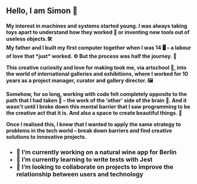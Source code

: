<h2> Hello, I am Simon 🤝

<h4>My interest in machines and systems started young. I was always taking toys apart to understand how they worked 🧰 or inventing new tools out of useless objects.🛠<br/>
My father and I built my first computer together when I was 14 🖥  – a labour of love that *just* worked. ⚙️ But the process was half the journey. 🧭 <br/>

This creative curiosity and love for making took me, via artschool 🎨, into the world of international galleries and exhibitions, where I worked for 10 years as a project manager, curator and gallery director. 🖼

Somehow, for so long, working with code felt completely opposite to the path that I had taken 👾 – the work of the 'other' side of the brain 🧠.  And it wasn't until I broke down this mental barrier that I saw programming to be the creative act that it is. And also a space to create beautiful things. 🍎

Once I realised this, I knew that I wanted to apply the same strategy to problems in the tech world – break down barriers and find creative solutions to innovative projects.

<h3>
  <ul>
<li>🔭 I’m currently working on a natural wine app for Berlin
<li>🌱 I’m currently learning to write tests with Jest
<li>👯 I’m looking to collaborate on projects to improve the relationship between users and technology
